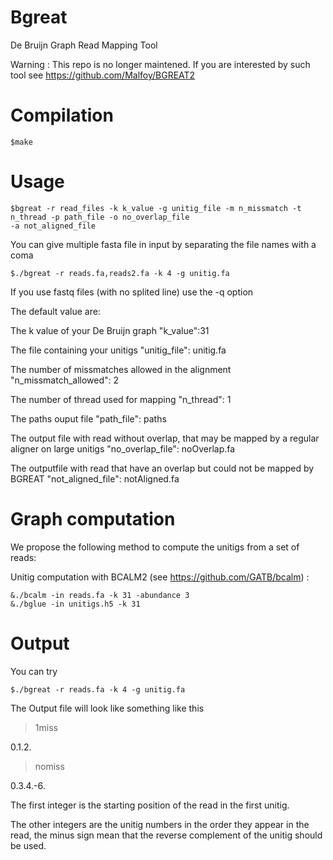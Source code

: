 Bgreat
=====
De Bruijn Graph Read Mapping Tool

Warning :
This repo is no longer maintened.
If you are interested by such tool see https://github.com/Malfoy/BGREAT2

Compilation
====
	$make

Usage
====
	$bgreat -r read_files -k k_value -g unitig_file -m n_missmatch -t n_thread -p path_file -o no_overlap_file
	-a not_aligned_file

You can give multiple fasta file in input by separating the file names with a coma

	$./bgreat -r reads.fa,reads2.fa -k 4 -g unitig.fa

If you use fastq files (with no splited line) use the -q option

The default value are:


The k value of your De Bruijn graph
"k_value":31


The file containing your unitigs
"unitig_file": unitig.fa


The number of missmatches allowed in the alignment
"n_missmatch_allowed": 2


The number of thread used for mapping
"n_thread": 1


The paths ouput file
"path_file": paths


The output file with read without overlap, that may be mapped by a regular aligner on large unitigs
"no_overlap_file": noOverlap.fa


The outputfile with read that have an overlap but could not be mapped by BGREAT
"not_aligned_file": notAligned.fa


Graph computation
====


We propose the following method to compute the unitigs from a set of reads:

Unitig computation with BCALM2 (see https://github.com/GATB/bcalm) :

	&./bcalm -in reads.fa -k 31 -abundance 3
	&./bglue -in unitigs.h5 -k 31

Output
====
You can try

	$./bgreat -r reads.fa -k 4 -g unitig.fa

The Output file will look like something like this

>1miss

0.1.2.

>nomiss

0.3.4.-6.


The first integer is the starting position of the read in the first unitig.

The other integers are the unitig numbers in the order they appear in the read, the minus sign mean that the reverse complement of the unitig should be used.
